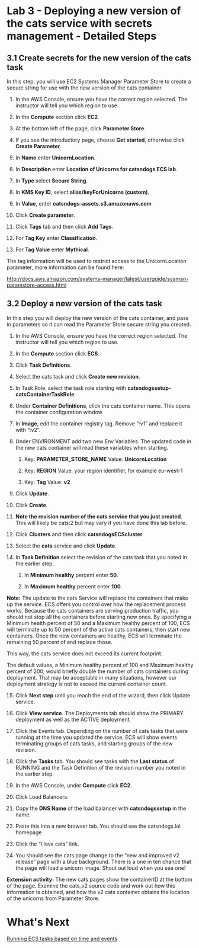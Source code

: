 # Lab 3 - Deploying a new version of the cats service with secrets management - Detailed Steps

## 3.1	Create secrets for the new version of the cats task

In this step, you will use EC2 Systems Manager Parameter Store to create a secure string for use with the new version of the cats container.

1.	In the AWS Console, ensure you have the correct region selected. The instructor will tell you which region to use.

2.	In the **Compute** section click **EC2**.

3.	At the bottom left of the page, click **Parameter Store**.

4.	If you see the introductory page, choose **Get started**, otherwise click **Create Parameter**.

5.	In **Name** enter **UnicornLocation**.

6.	In **Description** enter **Location of Unicorns for catsndogs ECS lab**.

7.	In **Type** select **Secure String**.

8.	In **KMS Key ID**, select **alias/keyForUnicorns (custom)**.

9.	In **Value**, enter **catsndogs-assets.s3.amazonaws.com**

10.	Click **Create parameter**.

11.	Click **Tags** tab and then click **Add Tags**.

12.	For **Tag Key** enter **Classification**.

13.	For **Tag Value** enter **Mythical**. 

The tag information will be used to restrict access to the UnicornLocation parameter, more information can be found here: 

http://docs.aws.amazon.com/systems-manager/latest/userguide/sysman-paramstore-access.html 

## 3.2	Deploy a new version of the cats task

In this step you will deploy the new version of the cats container, and pass in parameters so it can read the Parameter Store secure string you created.

1. In the AWS Console, ensure you have the correct region selected. The instructor will tell you which region to use.

2. In the **Compute** section click **ECS**.

3. Click **Task Definitions**.

4. Select the cats task and click **Create new revision**.

5. In Task Role, select the task role starting with **catsndogssetup-catsContainerTaskRole**.

6. Under **Container Definitions**, click the cats container name. This opens the container configuration window.

7. In **Image**, edit the container registry tag. Remove “:v1” and replace it with “:v2”.

8. Under ENVIRONMENT add two new Env Variables. The updated code in the new cats container will read these variables when starting.

    1. Key: **PARAMETER_STORE_NAME** Value: **UnicornLocation**
    
    2. Key: **REGION** Value: your region identifier, for example eu-west-1
    
    3. Key: **Tag** Value: **v2**

9. Click **Update**.

10.	Click **Create**.

11.	**Note the revision number of the cats service that you just created**. This will likely be cats:2 but may vary if you have done this lab before.

12.	Click **Clusters** and then click **catsndogsECScluster**.

13.	Select the **cats** service and click **Update**.

14.	In **Task Definition** select the revision of the cats task that you noted in the earlier step.

    1. In **Minimum healthy** percent enter **50**.

    2. In **Maximum healthy** percent enter **100**.

**Note:** The update to the cats Service will replace the containers that make up the service. ECS offers you control over how the replacement process works. Because the cats containers are serving production traffic, you should not stop all the containers before starting new ones. By specifying a Minimum health percent of 50 and a Maximum healthy percent of 100, ECS will terminate up to 50 percent of the active cats containers, then start new containers. Once the new containers are healthy, ECS will terminate the remaining 50 percent of and replace those. 
  
This way, the cats service does not exceed its current footprint.
  
The default values, a Minimum healthy percent of 100 and Maximum healthy percent of 200, would briefly double the number of cats containers during deployment. That may be acceptable in many situations, however our deployment strategy is not to exceed the current container count.

15.	Click **Next step** until you reach the end of the wizard, then click Update service.

16.	Click **View service**. The Deployments tab should show the PRIMARY deployment as well as the ACTIVE deployment.

17.	Click the Events tab. Depending on the number of cats tasks that were running at the time you updated the service, ECS will show events terminating groups of cats tasks, and starting groups of the new revision.

18.	Click the **Tasks** tab. You should see tasks with the **Last status** of RUNNING and the Task Definition of the revision number you noted in the earlier step.

19.	In the AWS Console, under **Compute** click **EC2**.

20.	Click Load Balancers.

21.	Copy the **DNS Name** of the load balancer with **catsndogssetup** in the name.

22.	Paste this into a new browser tab. You should see the catsndogs.lol homepage

23.	Click the “I love cats” link.

24.	You should see the cats page change to the “new and improved v2 release” page with a blue background. There is a one in ten chance that the page will load a unicorn image. Shout out loud when you see one!

**Extension activity:** The new cats pages show the containerID at the bottom of the page. Examine the cats_v2 source code and work out how this information is obtained, and how the v2 cats container obtains the location of the unicorns from Parameter Store.

# What's Next
[Running ECS tasks based on time and events](../Lab-4-Artifacts/)


